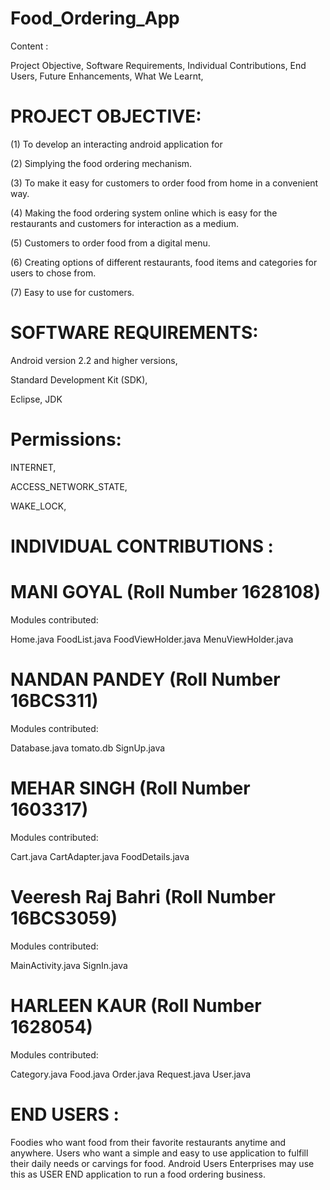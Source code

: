 # Food_Ordering_App

Content :

Project Objective, 
Software Requirements, 
Individual Contributions, 
End Users, 
Future Enhancements, 
What We Learnt, 

# PROJECT OBJECTIVE: 

(1) To develop an interacting android application for

(2) Simplying the food ordering mechanism.

(3) To make it easy for customers to order food from home in a convenient way.

(4) Making the food ordering system online which is easy for the restaurants and customers for interaction as a medium.

(5) Customers to order food from a digital menu.

(6) Creating options of different restaurants, food items and categories for users to chose from.

(7) Easy to use for customers.

# SOFTWARE REQUIREMENTS:

Android version 2.2 and higher versions, 

Standard Development Kit (SDK), 

Eclipse, JDK

# Permissions: 

INTERNET, 

ACCESS_NETWORK_STATE, 

WAKE_LOCK, 

# INDIVIDUAL CONTRIBUTIONS :

# MANI GOYAL (Roll Number 1628108)

Modules contributed:

Home.java
FoodList.java
FoodViewHolder.java
MenuViewHolder.java

# NANDAN PANDEY (Roll Number 16BCS311)

Modules contributed:   

Database.java
tomato.db
SignUp.java


# MEHAR SINGH (Roll Number 1603317)

Modules contributed:   

Cart.java
CartAdapter.java
FoodDetails.java


# Veeresh Raj Bahri (Roll Number 16BCS3059)

Modules contributed:    

MainActivity.java
SignIn.java


# HARLEEN KAUR (Roll Number 1628054)

Modules contributed: 

Category.java
Food.java
Order.java
Request.java
User.java

# END USERS :

Foodies who want food from their favorite restaurants anytime and anywhere.
Users who want a simple and easy to use application to fulfill their daily needs or carvings for food.
Android Users
Enterprises may use this as USER END application to run a food ordering business.














